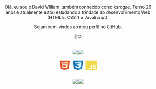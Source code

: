  <p align="center">Olá, eu sou o David William, também conhecido como ksrogue. Tenho 26 anos e atualmente estou estudando a trindade do desenvolvimento Web (HTML 5, CSS 3 e JavaScript).</p>

 <p align="center">Sejam bem-vindos ao meu perfil no GitHub. </p>

 <div align="center">✌️😉</div>

##
<div align="center">
  <a href="https://github.com/ksrogue">
  <img height="180em" src="https://github-readme-stats.vercel.app/api?username=ksrogue&show_icons=true&theme=dark&include_all_commits=true&count_private=true"/>
  <img height="180em" src="https://github-readme-stats.vercel.app/api/top-langs/?username=ksrogue&layout=compact&langs_count=16&theme=dark"/>
</div>

<div style="display= inline_block" align="center"><br>
  <img align="center" alt="ksrogue-HTML" height="30" width="40" src="https://raw.githubusercontent.com/devicons/devicon/master/icons/html5/html5-original.svg">
  <img align="center" alt="ksrogue-CSS" height="30" width="40" src="https://raw.githubusercontent.com/devicons/devicon/master/icons/css3/css3-original.svg">
  <img align="center" alt="ksrogue-Js" height="30" width="40" src="https://raw.githubusercontent.com/devicons/devicon/master/icons/javascript/javascript-plain.svg">
</div>

##

<div align="center">
  <a href="https://www.instagram.com/ks.rogue" target="_blank"> <img height="30" src="https://img.shields.io/badge/-Instagram-%23E4405F?style=for-the-      badge&logo=instagram&logoColor=white"></a>
  <a href="https://www.linkedin.com/in/ksrogue" target="_blank"><img height="30" src="https://img.shields.io/badge/-LinkedIn-%230077B5?style=for-the-badge&logo=linkedin&logoColor=white"></a>   
</div>
  
  
